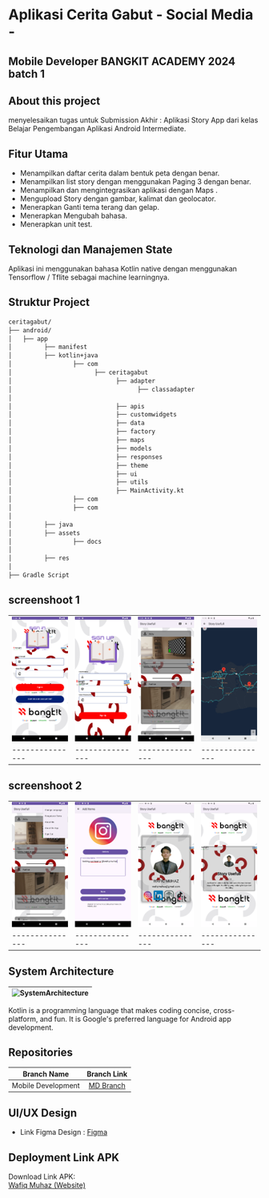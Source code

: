 # Aplikasi Cerita Gabut - Social Media - 

## Mobile Developer BANGKIT ACADEMY 2024 batch 1

## About this project

menyelesaikan tugas untuk Submission Akhir : Aplikasi Story App dari kelas Belajar Pengembangan Aplikasi Android Intermediate. 


## Fitur Utama

- Menampilkan daftar cerita dalam bentuk peta dengan benar.
- Menampilkan list story dengan menggunakan Paging 3 dengan benar.
- Menampilkan dan mengintegrasikan aplikasi dengan Maps .
- Mengupload Story dengan gambar, kalimat dan geolocator.
- Menerapkan Ganti tema terang dan gelap.
- Menerapkan Mengubah bahasa.
- Menerapkan unit test.

## Teknologi dan Manajemen State

Aplikasi ini menggunakan bahasa Kotlin native dengan menggunakan Tensorflow / Tflite sebagai machine learningnya.

## Struktur Project

```bash
ceritagabut/
├── android/
│   ├── app
│         ├── manifest
│         ├── kotlin+java
│                 ├── com
│                       ├── ceritagabut
│                             ├── adapter
│                                   ├── classadapter
│
│                             ├── apis
│                             ├── customwidgets
│                             ├── data
│                             ├── factory
│                             ├── maps
│                             ├── models
│                             ├── responses
│                             ├── theme
│                             ├── ui
│                             ├── utils
│                             ├── MainActivity.kt
│                 ├── com
│                 ├── com
│
│         ├── java
│         ├── assets
│                 ├── docs
│
│         ├── res
│
├── Gradle Script
```


## screenshoot 1

|  |  |  |  | 
| --------------- | --------------- | --------------- | --------------- | 
| ![](https://github.com/wafiqmuhaz/CeritaGabut/blob/main/app/src/main/assets/docs/1cg.png)   | ![](https://github.com/wafiqmuhaz/CeritaGabut/blob/main/app/src/main/assets/docs/2cg.png)   | ![](https://github.com/wafiqmuhaz/CeritaGabut/blob/main/app/src/main/assets/docs/3cg.png)  | ![](https://github.com/wafiqmuhaz/CeritaGabut/blob/main/app/src/main/assets/docs/4cg.png)  |
| --------------- | --------------- | --------------- | --------------- | 

## screenshoot 2

|  |  |  |  | 
| --------------- | --------------- | --------------- | --------------- | 
| ![](https://github.com/wafiqmuhaz/CeritaGabut/blob/main/app/src/main/assets/docs/5cg.png)   | ![](https://github.com/wafiqmuhaz/CeritaGabut/blob/main/app/src/main/assets/docs/6cg.png)   | ![](https://github.com/wafiqmuhaz/CeritaGabut/blob/main/app/src/main/assets/docs/7cg.png)  | ![](https://github.com/wafiqmuhaz/CeritaGabut/blob/main/app/src/main/assets/docs/8cg.png)  |
| --------------- | --------------- | --------------- | --------------- | 

## System Architecture
|    ![SystemArchitecture](https://kotlinlang.org/_next/static/chunks/images/hero-cover-6dd34ed75729683235a4f47d714a604e.png)     | 
| :----------------: | 




Kotlin is a programming language that makes coding concise, cross-platform, and fun. It is Google's preferred language for Android app development.



## Repositories

|    Branch Name     |                                      Branch Link                                                                    |
| :----------------: | :-----------------------------------------------------------------------------------------------------------------: |
| Mobile Development | [MD Branch](https://github.com/wafiqmuhaz/CeritaGabut)                                                              |


## UI/UX Design

- Link Figma Design : [Figma](https://wafiqmuhaz.netlify.app/)



## Deployment Link APK

Download Link APK:<br>
[Wafiq Muhaz (Website)](https://wafiqmuhaz.netlify.app/)
